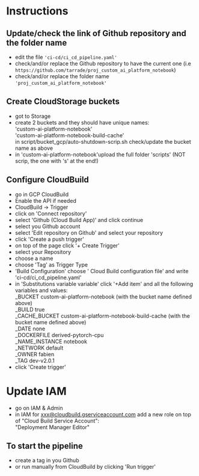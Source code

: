 # Instructions

## Update/check the link of Github repository and the folder name
- edit the file `'ci-cd/ci_cd_pipeline.yaml'`
- check/and/or replace the Github repository to have the current one (i.e `https://github.com/tarrade/proj_custom_ai_platform_notebook`)
- check/and/or replace the folder name `'proj_custom_ai_platform_notebook'`

## Create  CloudStorage buckets
- got to Storage
- create 2 buckets and they should have unique names:  
  'custom-ai-platform-notebook'  
  'custom-ai-platform-notebook-build-cache'  
  in script/bucket_gcp/auto-shutdown-scrip.sh check/update the bucket name as above
 - in 'custom-ai-platform-notebook'upload the full folder 'scripts' (NOT scrip, the one with 's' at the end!)

## Configure CloudBuild
- go in GCP  CloudBuild
- Enable the API if needed
- CloudBuild -> Trigger
- click on 'Connect repository'
- select 'Github (Cloud Build App)' and click continue
- select you Github account
- select 'Edit repository on Github' and select your repository
- click 'Create a push trigger'
- on top of the page click '+ Create  Trigger'
- select your Repository
- choose a name
- choose 'Tag' as Trigger Type
- 'Build Configuration' choose ' Cloud Build configuration file' and write 'ci-cd/ci_cd_pipeline.yaml'
- in 'Substitutions variable variable' click '+Add item' and all the following variables and values:    
  _BUCKET custom-ai-platform-notebook (with the bucket name defined above)  
  _BUILD true  
  _CACHE_BUCKET custom-ai-platform-notebook-build-cache (with the bucket name defined above)  
  _DATE none  
  _DOCKERFILE derived-pytorch-cpu  
  _NAME_INSTANCE notebook  
  _NETWORK default  
  _OWNER fabien  
  _TAG dev-v2.0.1 
- click 'Create trigger' 

# Update IAM
- go on IAM & Admin
- in IAM for xxx@cloudbuild.gserviceaccount.com add a new role on top of "Cloud Build Service Account":  
  "Deployment Manager Editor"

## To start the pipeline
- create a tag in you Github
- or run manually from CloudBuild by clicking 'Run trigger'